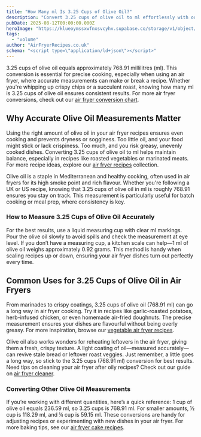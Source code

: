 ```yaml
---
title: "How Many ml Is 3.25 Cups of Olive Oil?"
description: "Convert 3.25 cups of olive oil to ml effortlessly with our easy guide. Perfect for air fryer recipes and precise cooking measurements."
pubDate: 2025-08-12T00:00:00.000Z
heroImage: "https://klueoymssxwfnxsvcyhv.supabase.co/storage/v1/object/public/md/how-many-ml-is-3-25-cups-of-olive-oil-38dffab2.webp"
tags:
  - "volume"
author: "AirFryerRecipes.co.uk"
schema: "<script type=\"application/ld+json\"></script>"
---
```


<p>3.25 cups of olive oil equals approximately 768.91 millilitres (ml). This conversion is essential for precise cooking, especially when using an air fryer, where accurate measurements can make or break a recipe. Whether you're whipping up crispy chips or a succulent roast, knowing how many ml is 3.25 cups of olive oil ensures consistent results. For more air fryer conversions, check out our <a href=https://www.airfryerrecipe.co.uk/air-fryer-conversion-chart>air fryer conversion chart</a>.</p>  

<h2>Why Accurate Olive Oil Measurements Matter</h2>  
<p>Using the right amount of olive oil in your air fryer recipes ensures even cooking and prevents dryness or sogginess. Too little oil, and your food might stick or lack crispiness. Too much, and you risk greasy, unevenly cooked dishes. Converting 3.25 cups of olive oil to ml helps maintain balance, especially in recipes like roasted vegetables or marinated meats. For more recipe ideas, explore our <a href=https://www.airfryerrecipe.co.uk/recipes>air fryer recipes</a> collection.</p>  

<p>Olive oil is a staple in Mediterranean and healthy cooking, often used in air fryers for its high smoke point and rich flavour. Whether you're following a UK or US recipe, knowing that 3.25 cups of olive oil in ml is roughly 768.91 ensures you stay on track. This measurement is particularly useful for batch cooking or meal prep, where consistency is key.</p>  

<h3>How to Measure 3.25 Cups of Olive Oil Accurately</h3>  
<p>For the best results, use a liquid measuring cup with clear ml markings. Pour the olive oil slowly to avoid spills and check the measurement at eye level. If you don’t have a measuring cup, a kitchen scale can help—1 ml of olive oil weighs approximately 0.92 grams. This method is handy when scaling recipes up or down, ensuring your air fryer dishes turn out perfectly every time.</p>  

<h2>Common Uses for 3.25 Cups of Olive Oil in Air Fryers</h2>  
<p>From marinades to crispy coatings, 3.25 cups of olive oil (768.91 ml) can go a long way in air fryer cooking. Try it in recipes like garlic-roasted potatoes, herb-infused chicken, or even homemade air-fried doughnuts. The precise measurement ensures your dishes are flavourful without being overly greasy. For more inspiration, browse our <a href=https://www.airfryerrecipe.co.uk/recipe-category/vegetables>vegetable air fryer recipes</a>.</p>  

<p>Olive oil also works wonders for reheating leftovers in the air fryer, giving them a fresh, crispy texture. A light coating of oil—measured accurately—can revive stale bread or leftover roast veggies. Just remember, a little goes a long way, so stick to the 3.25 cups (768.91 ml) conversion for best results. Need tips on cleaning your air fryer after oily recipes? Check out our guide on <a href=https://www.airfryerrecipe.co.uk/air-fryer-cleaner>air fryer cleaner</a>.</p>  

<h3>Converting Other Olive Oil Measurements</h3>  
<p>If you’re working with different quantities, here’s a quick reference: 1 cup of olive oil equals 236.59 ml, so 3.25 cups is 768.91 ml. For smaller amounts, ½ cup is 118.29 ml, and ¼ cup is 59.15 ml. These conversions are handy for adjusting recipes or experimenting with new dishes in your air fryer. For more baking tips, see our <a href=https://www.airfryerrecipe.co.uk/recipe-category/cakes>air fryer cake recipes</a>.</p>
